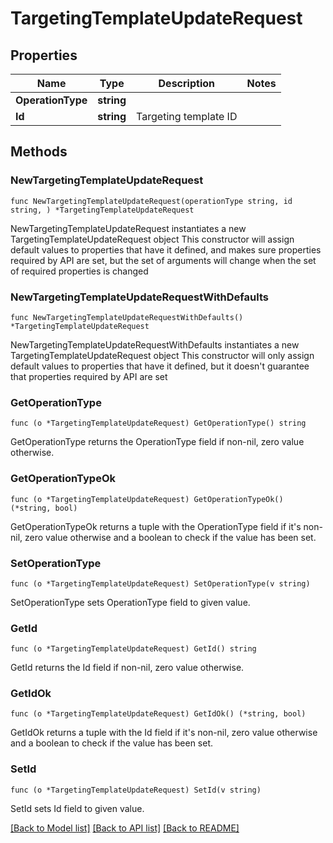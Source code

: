# TargetingTemplateUpdateRequest

## Properties

Name | Type | Description | Notes
------------ | ------------- | ------------- | -------------
**OperationType** | **string** |  | 
**Id** | **string** | Targeting template ID | 

## Methods

### NewTargetingTemplateUpdateRequest

`func NewTargetingTemplateUpdateRequest(operationType string, id string, ) *TargetingTemplateUpdateRequest`

NewTargetingTemplateUpdateRequest instantiates a new TargetingTemplateUpdateRequest object
This constructor will assign default values to properties that have it defined,
and makes sure properties required by API are set, but the set of arguments
will change when the set of required properties is changed

### NewTargetingTemplateUpdateRequestWithDefaults

`func NewTargetingTemplateUpdateRequestWithDefaults() *TargetingTemplateUpdateRequest`

NewTargetingTemplateUpdateRequestWithDefaults instantiates a new TargetingTemplateUpdateRequest object
This constructor will only assign default values to properties that have it defined,
but it doesn't guarantee that properties required by API are set

### GetOperationType

`func (o *TargetingTemplateUpdateRequest) GetOperationType() string`

GetOperationType returns the OperationType field if non-nil, zero value otherwise.

### GetOperationTypeOk

`func (o *TargetingTemplateUpdateRequest) GetOperationTypeOk() (*string, bool)`

GetOperationTypeOk returns a tuple with the OperationType field if it's non-nil, zero value otherwise
and a boolean to check if the value has been set.

### SetOperationType

`func (o *TargetingTemplateUpdateRequest) SetOperationType(v string)`

SetOperationType sets OperationType field to given value.


### GetId

`func (o *TargetingTemplateUpdateRequest) GetId() string`

GetId returns the Id field if non-nil, zero value otherwise.

### GetIdOk

`func (o *TargetingTemplateUpdateRequest) GetIdOk() (*string, bool)`

GetIdOk returns a tuple with the Id field if it's non-nil, zero value otherwise
and a boolean to check if the value has been set.

### SetId

`func (o *TargetingTemplateUpdateRequest) SetId(v string)`

SetId sets Id field to given value.



[[Back to Model list]](../README.md#documentation-for-models) [[Back to API list]](../README.md#documentation-for-api-endpoints) [[Back to README]](../README.md)


